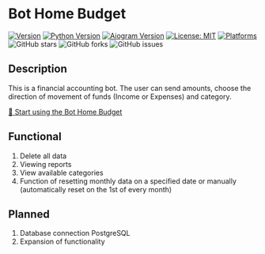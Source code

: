 # Bot Home Budget

[![Version](https://img.shields.io/badge/version-PreRealise_v0.9.0-blue)](https://github.com/nihosprop/bot_home_budget/releases/latest)
[![Python Version](https://img.shields.io/badge/python-3.12%2B-green)](https://www.python.org/downloads/release/python-3128/)
[![Aiogram Version](https://img.shields.io/badge/Aiogram-3.15.0-green)](https://pypi.org/project/aiogram/3.15.0/)
[![License: MIT](https://img.shields.io/badge/License-MIT-yellow.svg)](https://opensource.org/licenses/MIT)
[![Platforms](https://img.shields.io/badge/platform-Windows%20%7C%20macOS%20%7C%20iOS%20%7C%20Android%20%7C%20Linux-lightgrey%20%7C%20)](https://github.com/nihosprop/bot_home_budget.svg)
![GitHub stars](https://img.shields.io/github/stars/nihosprop/bot_home_budget.svg)
![GitHub forks](https://img.shields.io/github/forks/nihosprop/bot_home_budget.svg)
![GitHub issues](https://img.shields.io/github/issues/nihosprop/bot_home_budget.svg)

## Description

This is a financial accounting bot.
The user can send amounts, choose the direction of movement of funds 
(Income or Expenses) and category.

[🤖 Start using the Bot Home Budget](https://t.me/homeSimple_BudgetBot)
## Functional

1. Delete all data
2. Viewing reports
3. View available categories
4. Function of resetting monthly data on a specified date or manually
   (automatically reset on the 1st of every month)

## Planned

1. Database connection PostgreSQL
2. Expansion of functionality
